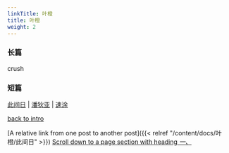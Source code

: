 ```yaml
---
linkTitle: 叶橙
title: 叶橙
weight: 2
---
```


### 长篇

crush

### 短篇

[此间日](https://jocelyn1346.github.io/Vault4Jo/docs/叶橙/此间日) | [潘狄亚](https://jocelyn1346.github.io/Vault4Jo/docs/叶橙/潘狄亚) | [速涂](https://jocelyn1346.github.io/Vault4Jo/docs/叶橙/速涂) 

[back to intro](https://jocelyn1346.github.io/Vault4Jo/docs/)

[A relative link from one post to another post]({{< relref "/content/docs/叶橙/此间日" >}})
[Scroll down to a page section with heading *一、*](#一、)